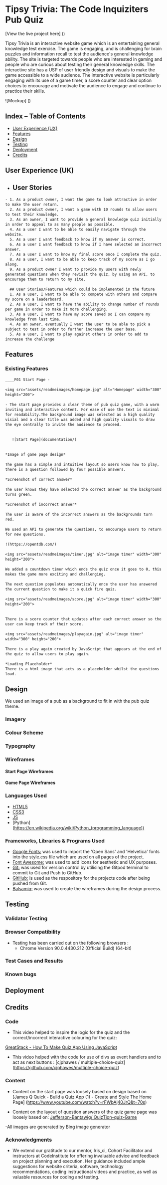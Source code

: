 <h1> Tipsy Trivia: The Code Inquiziters Pub Quiz </h1>

[View the live project here] ()

Tipsy Trivia is an interactive website game which is an entertaining general knowledge test exercise. The game is engaging, and is challenging for brain puzzles and information recall to test the audience's general knowledge ability. The site is targeted towards people who are interested in gaming and people who are curious about testing their general knowledge skills. The interactive site has a USP of user friendly design and visuals to make the game accessible to a wide audience. The interactive website is particularly engaging with its use of a game timer, a score counter and clear option choices to encourage and motivate the audience to engage and continue to practice their skills.

![Mockup] ()

## Index – Table of Contents
* [User Experience (UX)](#user-experience-ux) 
* [Features](#features)
* [Design](#design)
* [Testing](#testing)
* [Deployment](#deployment)
* [Credits](#credits)

## User Experience (UK)

-    ## User Stories

    - 1. As a product owner, I want the game to look attractive in order to make the user return.
      2. As a product owner, I want a game with 10 rounds to allow users to test their knowledge.
      3. As an owner, I want to provide a general knowledge quiz initially in order to appeal to as many people as possible.
      4. As a user I want to be able to easily navigate through the website.
      5. As a user I want feedback to know if my answer is correct.
      6. As a user I want feedback to know if I have selected an incorrect answer.
      7. As a user I want to know my final score once I complete the quiz.
      8. As a user, I want to be able to keep track of my score as I go along.
      9. As a product owner I want to provide my users with newly generated questions when they revisit the quiz, by using an API, to encourage them to return to my site.

      ## User Stories/Features which could be implemented in the future
      1. As a user, I want to be able to compete with others and compare my score on a leaderboard.
      2. As a user, I want to have the ability to change number of rounds per game in order to make it more challenging.
      3. As a user, I want to have my score saved so I can compare my knowledge from last time.
      4. As an owner, eventually I want the user to be able to pick a subject to test in order to further increase the user base.
      5. As a user, I want to play against others in order to add to increase the challenge


## Features

### Existing Features


    ____F01 Start Page - 

    <img src="assets/readmeimages/homepage.jpg" alt="Homepage" width="300" height="200">

    - The start page provides a clear theme of pub quiz game, with a warm inviting and interactive content. For ease of use the text is minimal for readability.The background image was selected as a high quality visial and a clear title was added and high quality visuals to draw the eye centrally to invite the audience to proceed. 
    

       ![Start Page](documentation/)

    
    *Image of game page design*

    The game has a simple and intuitive layout so users know how to play, there is a question followed by four possible answers.

    *Screenshot of correct answer*

    The user knows they have selected the correct answer as the background turns green.

    *Screenshot of incorrect answer*

    The user is aware of the incorrect answers as the backgrounds turn red.

    We used an API to generate the questions, to encourage users to return for new questions.

    !(https://opentdb.com/)

    <img src="assets/readmeimages/timer.jpg" alt="image timer" width="300" height="200">

    We added a countdown timer which ends the quiz once it goes to 0, this makes the game more exciting and challenging.

    The next question populates automatically once the user has answered the current question to make it a quick fire quiz.
    
    <img src="assets/readmeimages/score.jpg" alt="image timer" width="300" height="200">


    There is a score counter that updates after each correct answer so the user can keep track of their score.

    <img src="assets/readmeimages/playagain.jpg" alt="image timer" width="300" height="200">

    There is a play again created by JavaScript that appears at the end of the quiz to allow users to play again.

    *Loading Placeholder*
    There is a html image that acts as a placeholder whilst the questions load. 








## Design

We used an image of a pub as a background to fit in with the pub quiz theme.

### Imagery

### Colour Scheme

### Typography

### Wireframes



#### Start Page Wireframes

#### Game Page Wireframes



### Languages Used

- [HTML5](https://en.wikipedia.org/wiki/HTML5)
- [CSS3](https://en.wikipedia.org/wiki/Cascading_Style_Sheets)
- [JS](https://en.wikipedia.org/wiki/JavaScript)
- [Python] (https://en.wikipedia.org/wiki/Python_(programming_language))

### Frameworks, Libraries & Programs Used

-   [Google Fonts:](https://fonts.google.com/) was used to import the 'Open Sans' and 'Helvetica' fonts into the style.css file which are used on all pages of the project.
-   [Font Awesome:](https://fontawesome.com/) was used to add icons for aesthetic and UX purposes.
-   [Git:](https://git-scm.com/) was used for version control by utilising the Gitpod terminal to commit to Git and Push to GitHub.
-   [GitHub:](https://github.com/) is used as the respository for the projects code after being pushed from Git.
-   [Balsamiq:](https://balsamiq.com/) was used to create the wireframes during the design process.

## Testing

### Validator Testing




### Browser Compatibility

- Testing has been carried out on the following browsers :
    - Chrome Version 90.0.4430.212 (Official Build) (64-bit)

### Test Cases and Results

### Known bugs



## Deployment

## Credits

### Code

- This video helped to inspire the logic for the quiz and the correct/incorrect interactive colouring for the quiz:

[GreatStack - How To Make Quiz App Using JavaScript ](https://www.youtube.com/watch?v=PBcqGxrr9g8&t=1263s)


- This video helped with the code for use of divs as event handlers and to act as next buttons : [cjphawes / multiple-choice-quiz] (https://github.com/cjphawes/multiple-choice-quiz)

### Content 
- Content on the start page was loosely based on design based on [James Q Quick - Build a Quiz App (1) - Create and Style The Home Page] (https://www.youtube.com/watch?v=rFWbAj40JrQ&t=70s)

- Content on the layout of question answers of the quiz game page was loosely based on: [Jefferson-Bantawig/ QuizTion-quiz-Game](https://github.com/Jefferson-Bantawig/QuizTion-Quiz-Game)


-All images are generated by Bing image generator


### Acknowledgments

- We extend our gratitude to our mentor, Iris_ci, Cohort Facilitator and instructors at CodeInstitute for offering invaluable advice and feedback on project planning and execution. Her guidance included ample suggestions for website criteria, software, technology recommendations, coding instructional videos and practice, as well as valuable resources for coding and testing.